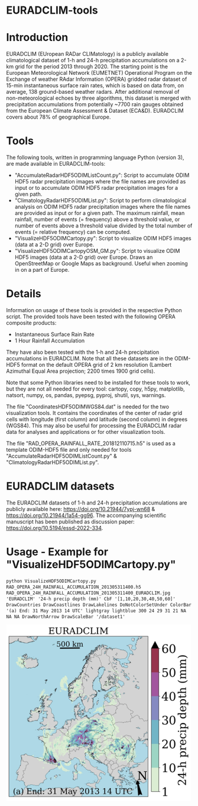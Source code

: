 # EURADCLIM-tools

# Introduction
EURADCLIM (EUropean RADar CLIMatology) is a publicly available climatological dataset of 1-h and 24-h precipitation accumulations on a 2-km grid for the period 2013 through 2020. The starting point is the European Meteorological Network (EUMETNET) Operational Program on the Exchange of weather RAdar Information (OPERA) gridded radar dataset of 15-min instantaneous surface rain rates, which is based on data from, on average, 138 ground-based weather radars. After additional removal of non-meteorological echoes by three algorithms, this dataset is merged with precipitation accumulations from potentially ~7700 rain gauges obtained from the European Climate Assessment & Dataset (ECA&D). EURADCLIM covers about 78% of geographical Europe.

# Tools
The following tools, written in programming language Python (version 3), are made available in EURADCLIM-tools:
- "AccumulateRadarHDF5ODIMListCount.py": Script to accumulate ODIM HDF5 radar precipitation images where the file names are provided as input or to accumulate ODIM HDF5 radar precipitation images for a given path.
- "ClimatologyRadarHDF5ODIMList.py": Script to perform climatological analysis on ODIM HDF5 radar precipitation images where the file names are provided as input or for a given path. The maximum rainfall, mean rainfall, number of events (= frequency) above a threshold value, or number of events above a threshold value divided by the total number of events (= relative frequency) can be computed.
- "VisualizeHDF5ODIMCartopy.py": Script to visualize ODIM HDF5 images (data at a 2-D grid) over Europe.
- "VisualizeHDF5ODIMCartopyOSM_GM.py": Script to visualize ODIM HDF5 images (data at a 2-D grid) over Europe. Draws an OpenStreetMap or Google Maps as background. Useful when zooming in on a part of Europe.

# Details
Information on usage of these tools is provided in the respective Python script. The provided tools have been tested with the following OPERA composite products:
- Instantaneous Surface Rain Rate
- 1 Hour Rainfall Accumulation

They have also been tested with the 1-h and 24-h precipitation accumulations in EURADCLIM. Note that all these datasets are in the ODIM-HDF5 format on the default OPERA grid of 2 km resolution (Lambert Azimuthal Equal Area projection; 2200 times 1900 grid cells).

Note that some Python libraries need to be installed for these tools to work, but they are not all needed for every tool: cartopy, copy, h5py, matplotlib, natsort, numpy, os, pandas, pyepsg, pyproj, shutil, sys, warnings.

The file "CoordinatesHDF5ODIMWGS84.dat" is needed for the two visualization tools. It contains the coordinates of the center of radar grid cells with longitude (first column) and latitude (second column) in degrees (WGS84). This may also be useful for processing the EURADCLIM radar data for analyses and applications or for other visualization tools.

The file "RAD_OPERA_RAINFALL_RATE_201812110715.h5" is used as a template ODIM-HDF5 file and only needed for tools "AccumulateRadarHDF5ODIMListCount.py" & "ClimatologyRadarHDF5ODIMList.py".

# EURADCLIM datasets
The EURADCLIM datasets of 1-h and 24-h precipitation accumulations are publicly available here: https://doi.org/10.21944/7ypj-wn68 & https://doi.org/10.21944/1a54-gg96. The accompanying scientific manuscript has been published as discussion paper: https://doi.org/10.5194/essd-2022-334.

# Usage - Example for "VisualizeHDF5ODIMCartopy.py"
```
python VisualizeHDF5ODIMCartopy.py RAD_OPERA_24H_RAINFALL_ACCUMULATION_201305311400.h5 RAD_OPERA_24H_RAINFALL_ACCUMULATION_201305311400_EURADCLIM.jpg 'EURADCLIM' '24-h precip depth (mm)' CbF '[1,10,20,30,40,50,60]' DrawCountries DrawCoastlines DrawLakelines DoNotColorSetUnder ColorBar '(a) End: 31 May 2013 14 UTC' lightgray lightblue 300 24 29 31 21 NA NA NA DrawNorthArrow DrawScaleBar '/dataset1'
```
<img src="RAD_OPERA_24H_RAINFALL_ACCUMULATION_201305311400_EURADCLIM.jpg" alt="drawing" width="500"/>
